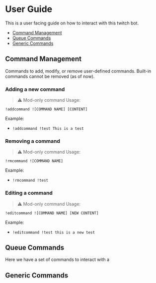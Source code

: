 # User Guide

This is a user facing guide on how to interact with this twitch bot.

- [Command Management](#command-management)
- [Queue Commands](#queue-commands)
- [Generic Commands](#generic-commands)

## Command Management
Commands to add, modify, or remove user-defined commands. Built-in commands cannot be removed (as of now).
### Adding a new command
> :warning: Mod-only command
Usage:
```
!addcommand ![COMMAND NAME] [CONTENT]
```
Example:
- `!addcommand !test This is a test`

### Removing a command
> :warning: Mod-only command
Usage:
```
!rmcommand ![COMMAND NAME]
```
Example:
- `!rmcommand !test`

### Editing a command
> :warning: Mod-only command
Usage:
```
!editcommand ![COMMAND NAME] [NEW CONTENT]
```
Example:
- `!editcommand !test this is a new test`

## Queue Commands
Here we have a set of commands to interact with a 

## Generic Commands
